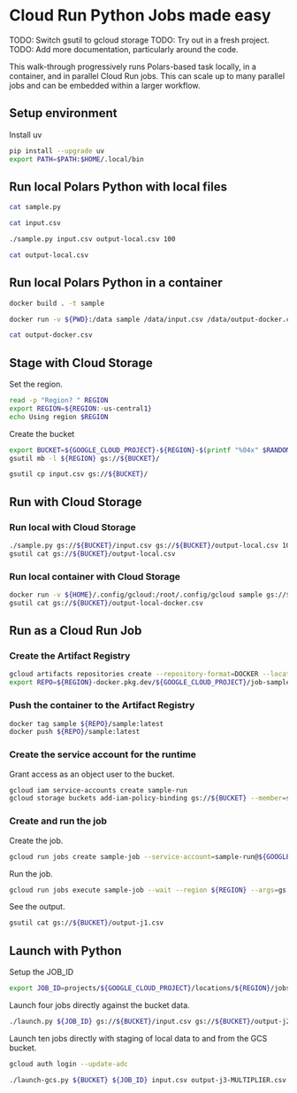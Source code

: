 # Cloud Run Python Jobs made easy

TODO: Switch gsutil to gcloud storage
TODO: Try out in a fresh project.
TODO: Add more documentation, particularly around the code.

This walk-through progressively runs Polars-based task locally, in a container, and in
parallel Cloud Run jobs. This can scale up to many parallel jobs and can be embedded
within a larger workflow.

## Setup environment

Install uv
```sh
pip install --upgrade uv
export PATH=$PATH:$HOME/.local/bin
```

## Run local Polars Python with local files

```sh
cat sample.py
```

```sh
cat input.csv
```

```sh
./sample.py input.csv output-local.csv 100
```

```sh
cat output-local.csv
```

## Run local Polars Python in a container

```sh
docker build . -t sample
```

```sh
docker run -v ${PWD}:/data sample /data/input.csv /data/output-docker.csv 101
```

```sh
cat output-docker.csv
```

## Stage with Cloud Storage

Set the region.

```sh
read -p "Region? " REGION
export REGION=${REGION:-us-central1}
echo Using region $REGION
```

Create the bucket

```sh
export BUCKET=${GOOGLE_CLOUD_PROJECT}-${REGION}-$(printf "%04x" $RANDOM)
gsutil mb -l ${REGION} gs://${BUCKET}/
```

```sh
gsutil cp input.csv gs://${BUCKET}/
```

## Run with Cloud Storage

### Run local with Cloud Storage

```sh
./sample.py gs://${BUCKET}/input.csv gs://${BUCKET}/output-local.csv 102
gsutil cat gs://${BUCKET}/output-local.csv
```

### Run local container with Cloud Storage

```sh
docker run -v ${HOME}/.config/gcloud:/root/.config/gcloud sample gs://${BUCKET}/input.csv gs://${BUCKET}/output-local-docker.csv 103
gsutil cat gs://${BUCKET}/output-local-docker.csv
```

## Run as a Cloud Run Job

### Create the Artifact Registry

```sh
gcloud artifacts repositories create --repository-format=DOCKER --location ${REGION} job-sample
export REPO=${REGION}-docker.pkg.dev/${GOOGLE_CLOUD_PROJECT}/job-sample
```

### Push the container to the Artifact Registry

```sh
docker tag sample ${REPO}/sample:latest
docker push ${REPO}/sample:latest
```

### Create the service account for the runtime

Grant access as an object user to the bucket.

```sh
gcloud iam service-accounts create sample-run
gcloud storage buckets add-iam-policy-binding gs://${BUCKET} --member=serviceAccount:sample-run@${GOOGLE_CLOUD_PROJECT}.iam.gserviceaccount.com --role=roles/storage.objectUser
```

### Create and run the job

Create the job.

```sh
gcloud run jobs create sample-job --service-account=sample-run@${GOOGLE_CLOUD_PROJECT}.iam.gserviceaccount.com --image ${REPO}/sample:latest --region ${REGION}
```

Run the job.

```sh
gcloud run jobs execute sample-job --wait --region ${REGION} --args=gs://${BUCKET}/input.csv,gs://${BUCKET}/output-j1.csv,104
```

See the output.

```sh
gsutil cat gs://${BUCKET}/output-j1.csv
```

## Launch with Python

Setup the JOB_ID

```sh
export JOB_ID=projects/${GOOGLE_CLOUD_PROJECT}/locations/${REGION}/jobs/sample-job
```

Launch four jobs directly against the bucket data.

```sh
./launch.py ${JOB_ID} gs://${BUCKET}/input.csv gs://${BUCKET}/output-j2-MULTIPLIER.csv 110 111 112 113
```

Launch ten jobs directly with staging of local data to and from the GCS bucket.

```sh
gcloud auth login --update-adc
```

```sh
./launch-gcs.py ${BUCKET} ${JOB_ID} input.csv output-j3-MULTIPLIER.csv $(seq 121 130)
```

